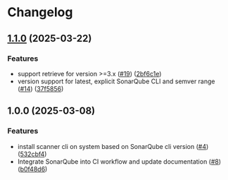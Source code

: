 # Changelog

## [1.1.0](https://github.com/SylvainDumas/setup-sonar-scanner/compare/v1.0.0...v1.1.0) (2025-03-22)


### Features

* support retrieve for version &gt;=3.x ([#19](https://github.com/SylvainDumas/setup-sonar-scanner/issues/19)) ([2bf6c1e](https://github.com/SylvainDumas/setup-sonar-scanner/commit/2bf6c1eb0242aef670727d0576e171495686a8fc))
* version support for latest, explicit SonarQube CLI and semver range ([#14](https://github.com/SylvainDumas/setup-sonar-scanner/issues/14)) ([37f5856](https://github.com/SylvainDumas/setup-sonar-scanner/commit/37f58567843607ebfcea1419aa73b791daccd718))

## 1.0.0 (2025-03-08)

### Features

* install scanner cli on system based on SonarQube cli version ([#4](https://github.com/SylvainDumas/setup-sonar-scanner/issues/4)) ([532cbf4](https://github.com/SylvainDumas/setup-sonar-scanner/commit/532cbf4c93cddd3a9333c07ee2f9080c00022351))
* Integrate SonarQube into CI workflow and update documentation ([#8](https://github.com/SylvainDumas/setup-sonar-scanner/issues/8)) ([b0f48d6](https://github.com/SylvainDumas/setup-sonar-scanner/commit/b0f48d6f1e01c4ff4c1ef9ba5d001662735bbe38))
